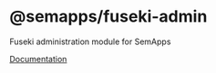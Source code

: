# @semapps/fuseki-admin

Fuseki administration module for SemApps

[Documentation](https://semapps.org/docs/middleware/fuseki-admin)
